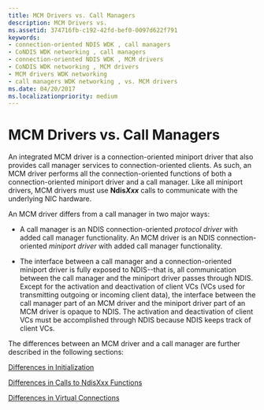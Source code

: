 ```yaml
---
title: MCM Drivers vs. Call Managers
description: MCM Drivers vs.
ms.assetid: 374716fb-c192-42fd-bef0-0097d622f791
keywords:
- connection-oriented NDIS WDK , call managers
- CoNDIS WDK networking , call managers
- connection-oriented NDIS WDK , MCM drivers
- CoNDIS WDK networking , MCM drivers
- MCM drivers WDK networking
- call managers WDK networking , vs. MCM drivers
ms.date: 04/20/2017
ms.localizationpriority: medium
---
```


# MCM Drivers vs. Call Managers





An integrated MCM driver is a connection-oriented miniport driver that also provides call manager services to connection-oriented clients. As such, an MCM driver performs all the connection-oriented functions of both a connection-oriented miniport driver and a call manager. Like all miniport drivers, MCM drivers must use **Ndis*Xxx*** calls to communicate with the underlying NIC hardware.

An MCM driver differs from a call manager in two major ways:

-   A call manager is an NDIS connection-oriented *protocol driver* with added call manager functionality. An MCM driver is an NDIS connection-oriented *miniport driver* with added call manager functionality.

-   The interface between a call manager and a connection-oriented miniport driver is fully exposed to NDIS--that is, all communication between the call manager and the miniport driver passes through NDIS. Except for the activation and deactivation of client VCs (VCs used for transmitting outgoing or incoming client data), the interface between the call manager part of an MCM driver and the miniport driver part of an MCM driver is opaque to NDIS. The activation and deactivation of client VCs must be accomplished through NDIS because NDIS keeps track of client VCs.

The differences between an MCM driver and a call manager are further described in the following sections:

[Differences in Initialization](differences-in-initialization.md)

[Differences in Calls to NdisXxx Functions](differences-in-calls-to-ndisxxx-functions.md)

[Differences in Virtual Connections](differences-in-virtual-connections.md)

 

 





